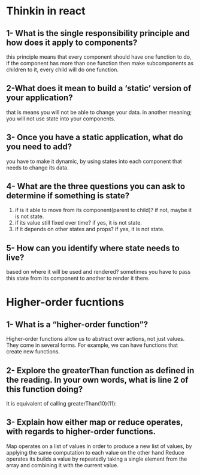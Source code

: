 # Thinkin in react
 ## **1- What is the single responsibility principle and how does it apply to components?**
this principle means that every component should have one function to do, if the component has more than one function then make subcomponents as children to it, every child will do one function. <br>
## **2-What does it mean to build a ‘static’ version of your application?**
that is means you will not be able to change your data. in another meaning; you will not use state into your components. <br>
## **3- Once you have a static application, what do you need to add?**
you have to make it dynamic, by using states into each component that needs to change its data. <br>
## **4- What are the three questions you can ask to determine if something is state?**
<ol>
<li>if is it able to move from its component(parent to child)? if not, maybe it is not state.</li>

<li>if its value still fixed over time? if yes, it is not state.</li>

<li>if it depends on other states and props? if yes, it is not state.</li>
</ol>

## **5- How can you identify where state needs to live?**
based on where it will be used and rendered? sometimes you have to pass this state from its component to another to render it there.

# Higher-order fucntions

## **1- What is a “higher-order function”?**
Higher-order functions allow us to abstract over actions, not just values. They come in several forms. For example, we can have functions that create new functions.

## **2- Explore the greaterThan function as defined in the reading. In your own words, what is line 2 of this function doing?**
It is equivalent of calling greaterThan(10)(11):

## 3- **Explain how either map or reduce operates, with regards to higher-order functions.**
Map operates on a list of values in order to produce a new list of values, by applying the same computation to each value on the other hand Reduce operates its builds a value by repeatedly taking a single element from the array and combining it with the current value.
